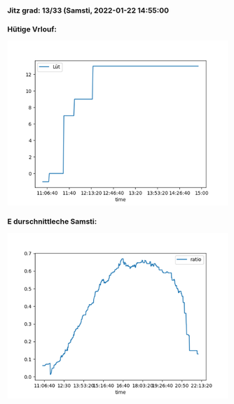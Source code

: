 ### Jitz grad: 13/33 (Samsti, 2022-01-22 14:55:00

### Hütige Vrlouf:
![Graph](Today.png)

### E durschnittleche Samsti:
![Graph](Samsti.png)